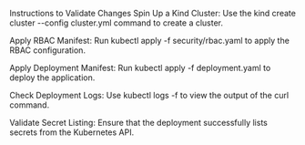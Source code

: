 Instructions to Validate Changes
Spin Up a Kind Cluster: Use the kind create cluster --config cluster.yml command to create a cluster.

Apply RBAC Manifest: Run kubectl apply -f security/rbac.yaml to apply the RBAC configuration.

Apply Deployment Manifest: Run kubectl apply -f deployment.yaml to deploy the application.

Check Deployment Logs: Use kubectl logs -f <pod-name> to view the output of the curl command.

Validate Secret Listing: Ensure that the deployment successfully lists secrets from the Kubernetes API.